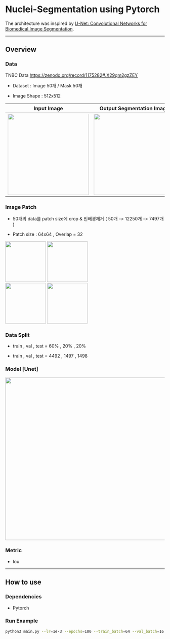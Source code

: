 # Nuclei-Segmentation using Pytorch

The architecture was inspired by  [U-Net: Convolutional Networks for Biomedical Image Segmentation](https://arxiv.org/abs/1505.04597).

---

## Overview


### Data 
TNBC Data https://zenodo.org/record/1175282#.X29qm2gzZEY 


* Dataset : Image 50개 / Mask 50개 

* Image Shape : 512x512 

Input Image            |  Output Segmentation Image
:-------------------------:|:-------------------------:
<img width='256' src='https://user-images.githubusercontent.com/52492949/96067497-d4254500-0ed4-11eb-8a41-9cd7717efb13.png'> | <img width='256' src='https://user-images.githubusercontent.com/52492949/96067543-eef7b980-0ed4-11eb-8cda-e46c83e94371.png'>



### Image Patch 

* 50개의 data를 patch size에  crop & 빈배경제거 ( 50개 -> 12250개 -> 7497개 )

* Patch size : 64x64 , Overlap = 32

<div>
<img width='128' src='https://user-images.githubusercontent.com/52492949/96068639-76dec300-0ed7-11eb-9acf-a874dac0be29.png'>
<img width='128' src='https://user-images.githubusercontent.com/52492949/96068668-85c57580-0ed7-11eb-99ad-21cde23fb17a.png'>
</div>

<div>
<img width='128' src='https://user-images.githubusercontent.com/52492949/96068674-89f19300-0ed7-11eb-8631-eacb26765cf8.png'>
<img width='128' src='https://user-images.githubusercontent.com/52492949/96068653-7d6d3a80-0ed7-11eb-9930-e9bf2e42ef7c.png'>
</div>


### Data Split 

* train , val , test = 60% , 20% , 20%

* train , val , test = 4492 , 1497 , 1498


### Model [Unet]


<img width='512' src='https://user-images.githubusercontent.com/52492949/96069444-34b68100-0ed9-11eb-98da-7ab557b9ab1e.png'>


 
 
 
### Metric

* Iou 

---

## How to use 

### Dependencies

* Pytorch 


### Run Example 
```sh
python3 main.py --lr=1e-3 --epochs=100 --train_batch=64 --val_batch=16 --test_batch=16 --weight_decay=0.0 --gpu=2,3
